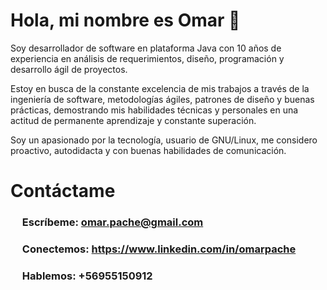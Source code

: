 # Hola, mi nombre es Omar 👋

Soy desarrollador de software en plataforma Java con 10 años de experiencia en análisis de requerimientos, diseño, programación y desarrollo ágil de proyectos.

Estoy en busca de la constante excelencia de mis trabajos a través de la ingeniería de software, metodologías ágiles, patrones de diseño y buenas prácticas, demostrando mis habilidades técnicas y personales en una actitud de permanente aprendizaje y constante superación.

Soy un apasionado por la tecnología, usuario de GNU/Linux, me considero proactivo, autodidacta y con buenas habilidades de comunicación.

# Contáctame

### <img src="https://cdn-icons-png.flaticon.com/512/281/281769.png" width="15" height="15"> Escríbeme: omar.pache@gmail.com
### <img src="https://www.svgrepo.com/show/303299/linkedin-icon-2-logo.svg" width="15" height="15"> Conectemos: https://www.linkedin.com/in/omarpache
### <img src="https://cdn.icon-icons.com/icons2/2119/PNG/512/social_whatsapp_icon_131217.png" width="15" height="15"> Hablemos: +56955150912

